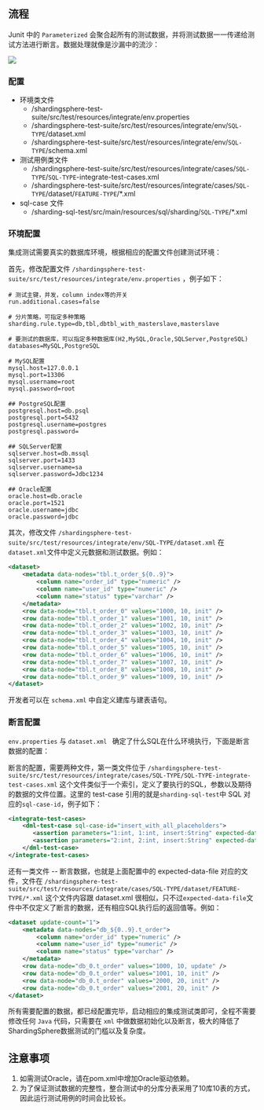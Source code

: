 
## 流程

Junit 中的 `Parameterized` 会聚合起所有的测试数据，并将测试数据一一传递给测试方法进行断言。数据处理就像是沙漏中的流沙：

![](https://shardingsphere.apache.org/document/current/img/test-engine/integration-test.jpg)

### 配置

  - 环境类文件
    - /shardingsphere-test-suite/src/test/resources/integrate/env.properties
    - /shardingsphere-test-suite/src/test/resources/integrate/env/`SQL-TYPE`/dataset.xml
    - /shardingsphere-test-suite/src/test/resources/integrate/env/`SQL-TYPE`/schema.xml
  - 测试用例类文件
    - /shardingsphere-test-suite/src/test/resources/integrate/cases/`SQL-TYPE`/`SQL-TYPE`-integrate-test-cases.xml
    - /shardingsphere-test-suite/src/test/resources/integrate/cases/`SQL-TYPE`/dataset/`FEATURE-TYPE`/*.xml
  - sql-case 文件
    - /sharding-sql-test/src/main/resources/sql/sharding/`SQL-TYPE`/*.xml

### 环境配置 

集成测试需要真实的数据库环境，根据相应的配置文件创建测试环境：

首先，修改配置文件 `/shardingsphere-test-suite/src/test/resources/integrate/env.properties` ，例子如下：

```properties
# 测试主键，并发，column index等的开关
run.additional.cases=false

# 分片策略，可指定多种策略
sharding.rule.type=db,tbl,dbtbl_with_masterslave,masterslave

# 要测试的数据库，可以指定多种数据库(H2,MySQL,Oracle,SQLServer,PostgreSQL)
databases=MySQL,PostgreSQL

# MySQL配置
mysql.host=127.0.0.1
mysql.port=13306
mysql.username=root
mysql.password=root

## PostgreSQL配置
postgresql.host=db.psql
postgresql.port=5432
postgresql.username=postgres
postgresql.password=

## SQLServer配置
sqlserver.host=db.mssql
sqlserver.port=1433
sqlserver.username=sa
sqlserver.password=Jdbc1234

## Oracle配置
oracle.host=db.oracle
oracle.port=1521
oracle.username=jdbc
oracle.password=jdbc
```

其次，修改文件 `/shardingsphere-test-suite/src/test/resources/integrate/env/SQL-TYPE/dataset.xml` 
在`dataset.xml`文件中定义元数据和测试数据。例如：

```xml
<dataset>
    <metadata data-nodes="tbl.t_order_${0..9}">
        <column name="order_id" type="numeric" />
        <column name="user_id" type="numeric" />
        <column name="status" type="varchar" />
    </metadata>
    <row data-node="tbl.t_order_0" values="1000, 10, init" />
    <row data-node="tbl.t_order_1" values="1001, 10, init" />
    <row data-node="tbl.t_order_2" values="1002, 10, init" />
    <row data-node="tbl.t_order_3" values="1003, 10, init" />
    <row data-node="tbl.t_order_4" values="1004, 10, init" />
    <row data-node="tbl.t_order_5" values="1005, 10, init" />
    <row data-node="tbl.t_order_6" values="1006, 10, init" />
    <row data-node="tbl.t_order_7" values="1007, 10, init" />
    <row data-node="tbl.t_order_8" values="1008, 10, init" />
    <row data-node="tbl.t_order_9" values="1009, 10, init" />
</dataset>
```

开发者可以在 `schema.xml` 中自定义建库与建表语句。 

### 断言配置

`env.properties` 与 `dataset.xml ` 确定了什么SQL在什么环境执行，下面是断言数据的配置：

断言的配置，需要两种文件，第一类文件位于 `/shardingsphere-test-suite/src/test/resources/integrate/cases/SQL-TYPE/SQL-TYPE-integrate-test-cases.xml`
这个文件类似于一个索引，定义了要执行的SQL，参数以及期待的数据的文件位置。这里的 test-case 引用的就是`sharding-sql-test`中 SQL 对应的`sql-case-id`，例子如下：

```xml
<integrate-test-cases>
    <dml-test-case sql-case-id="insert_with_all_placeholders">
       <assertion parameters="1:int, 1:int, insert:String" expected-data-file="insert_for_order_1.xml" />
       <assertion parameters="2:int, 2:int, insert:String" expected-data-file="insert_for_order_2.xml" />
    </dml-test-case>
</integrate-test-cases>
```
还有一类文件 -- 断言数据，也就是上面配置中的 expected-data-file 对应的文件，文件在 `/shardingsphere-test-suite/src/test/resources/integrate/cases/SQL-TYPE/dataset/FEATURE-TYPE/*.xml`
这个文件内容跟 dataset.xml 很相似，只不过`expected-data-file`文件中不仅定义了断言的数据，还有相应SQL执行后的返回值等。例如：

```xml
<dataset update-count="1">
    <metadata data-nodes="db_${0..9}.t_order">
        <column name="order_id" type="numeric" />
        <column name="user_id" type="numeric" />
        <column name="status" type="varchar" />
    </metadata>
    <row data-node="db_0.t_order" values="1000, 10, update" />
    <row data-node="db_0.t_order" values="1001, 10, init" />
    <row data-node="db_0.t_order" values="2000, 20, init" />
    <row data-node="db_0.t_order" values="2001, 20, init" />
</dataset>
```

所有需要配置的数据，都已经配置完毕，启动相应的集成测试类即可，全程不需要修改任何 `Java` 代码，只需要在 `xml` 中做数据初始化以及断言，极大的降低了ShardingSphere数据测试的门槛以及复杂度。

## 注意事项

1. 如需测试Oracle，请在pom.xml中增加Oracle驱动依赖。
1. 为了保证测试数据的完整性，整合测试中的分库分表采用了10库10表的方式，因此运行测试用例的时间会比较长。
